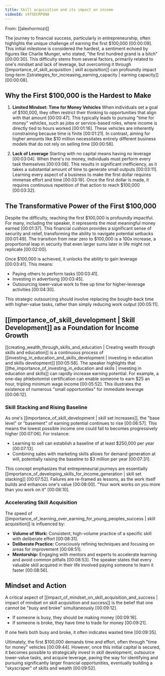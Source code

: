 ```yaml
---
title: Skill acquisition and its impact on income
videoId: s9fSDCRPQNA
---
```


From: [[alexhormozi]] <br/> 

The journey to financial success, particularly in entrepreneurship, often highlights the unique challenge of earning the first $100,000 <a class="yt-timestamp" data-t="00:00:09">[00:00:09]</a>. This initial milestone is considered the hardest, a sentiment echoed by figures like Charlie Munger, who stated, "the first hundred grand is a bitch" <a class="yt-timestamp" data-t="00:00:30">[00:00:30]</a>. This difficulty stems from several factors, primarily related to one's mindset and lack of leverage, but overcoming it through [[importance_of_skill_acquisition | skill acquisition]] can profoundly impact long-term [[strategies_for_increasing_earning_capacity | earning capacity]] <a class="yt-timestamp" data-t="00:00:08">[00:00:08]</a>.

## Why the First $100,000 is the Hardest to Make

1.  **Limited Mindset: Time for Money Vehicles**
    When individuals set a goal of $100,000, they often restrict their thinking to opportunities that align with that amount <a class="yt-timestamp" data-t="00:00:47">[00:00:47]</a>. This typically leads to pursuing "time for money" vehicles, such as jobs or service-based roles, where income is directly tied to hours worked <a class="yt-timestamp" data-t="00:01:16">[00:01:16]</a>. These vehicles are inherently constraining because time is finite <a class="yt-timestamp" data-t="00:01:21">[00:01:21]</a>. In contrast, aiming for higher amounts like $10 million necessitates entirely different business models that do not rely on selling time <a class="yt-timestamp" data-t="00:00:56">[00:00:56]</a>.

2.  **Lack of Leverage**
    Starting with no capital means having no leverage <a class="yt-timestamp" data-t="00:03:04">[00:03:04]</a>. When there's no money, individuals must perform every task themselves <a class="yt-timestamp" data-t="00:03:08">[00:03:08]</a>. This results in significant inefficiency, as it takes a substantial amount of time to generate small outputs <a class="yt-timestamp" data-t="00:03:11">[00:03:11]</a>. Learning every aspect of a business to make the first dollar requires immense effort and time <a class="yt-timestamp" data-t="00:03:19">[00:03:19]</a>. Once the first dollar is made, it requires continuous repetition of that action to reach $100,000 <a class="yt-timestamp" data-t="00:03:32">[00:03:32]</a>.

## The Transformative Power of the First $100,000

Despite the difficulty, reaching the first $100,000 is profoundly impactful. For many, including the speaker, it represents the most meaningful money earned <a class="yt-timestamp" data-t="00:01:37">[00:01:37]</a>. This financial cushion provides a significant sense of security and relief, transforming the ability to navigate potential setbacks <a class="yt-timestamp" data-t="00:01:49">[00:01:49]</a>. The transition from near zero to $100,000 is a 100x increase, a proportional leap in security that even larger sums later in life might not replicate <a class="yt-timestamp" data-t="00:02:00">[00:02:00]</a>.

Once $100,000 is achieved, it unlocks the ability to gain leverage <a class="yt-timestamp" data-t="00:03:41">[00:03:41]</a>. This means:
*   Paying others to perform tasks <a class="yt-timestamp" data-t="00:03:41">[00:03:41]</a>.
*   Investing in advertising <a class="yt-timestamp" data-t="00:03:45">[00:03:45]</a>.
*   Outsourcing lower-value work to free up time for higher-leverage activities <a class="yt-timestamp" data-t="00:04:30">[00:04:30]</a>.

This strategic outsourcing should involve replacing the bought-back time with higher-value tasks, rather than simply reducing work output <a class="yt-timestamp" data-t="00:05:11">[00:05:11]</a>.

## [[importance_of_skill_development | Skill Development]] as a Foundation for Income Growth

[[creating_wealth_through_skills_and_education | Creating wealth through skills and education]] is a continuous process of [[investing_in_education_and_skills_development | investing in education and skills development]] <a class="yt-timestamp" data-t="00:05:58">[00:05:58]</a>. The speaker highlights that [[the_importance_of_investing_in_education and skills | investing in education and skills]] can rapidly increase earning potential. For example, a one-day phlebotomist certification can enable someone to earn $25 an hour, tripling minimum wage income <a class="yt-timestamp" data-t="00:05:52">[00:05:52]</a>. This illustrates the existence of numerous "small opportunities" for immediate leverage <a class="yt-timestamp" data-t="00:06:12">[00:06:12]</a>.

### Skill Stacking and Rising Baseline
As one's [[importance_of_skill_development | skill set increases]], the "base level" or "basement" of earning potential continues to rise <a class="yt-timestamp" data-t="00:06:57">[00:06:57]</a>. This means the lowest possible income one could fall to becomes progressively higher <a class="yt-timestamp" data-t="00:07:06">[00:07:06]</a>. For instance:
*   Learning to sell can establish a baseline of at least $250,000 per year <a class="yt-timestamp" data-t="00:07:13">[00:07:13]</a>.
*   Combining sales with marketing skills allows for demand generation at will, potentially raising the baseline to $3 million per year <a class="yt-timestamp" data-t="00:07:31">[00:07:31]</a>.

This concept emphasizes that entrepreneurial journeys are essentially [[importance_of_developing_skills_for_income_generation | skill set stacking]] <a class="yt-timestamp" data-t="00:07:52">[00:07:52]</a>. Failures are re-framed as lessons, as the work itself builds and enhances one's value <a class="yt-timestamp" data-t="00:08:00">[00:08:00]</a>. "Your work works on you more than you work on it" <a class="yt-timestamp" data-t="00:08:10">[00:08:10]</a>.

### Accelerating Skill Acquisition
The speed of [[importance_of_learning_over_earning_for_young_peoples_success | skill acquisition]] is influenced by:
*   **Volume of Work:** Consistent, high-volume practice of a specific skill with deliberate effort <a class="yt-timestamp" data-t="00:08:31">[00:08:31]</a>.
*   **Deliberate Practice:** Consciously refining techniques and focusing on areas for improvement <a class="yt-timestamp" data-t="00:08:51">[00:08:51]</a>.
*   **Mentorship:** Engaging with mentors and experts to accelerate learning and avoid common pitfalls <a class="yt-timestamp" data-t="00:08:53">[00:08:53]</a>. The speaker states that every valuable skill acquired in their life involved paying someone to learn it faster <a class="yt-timestamp" data-t="00:08:56">[00:08:56]</a>.

## Mindset and Action

A critical aspect of [[impact_of_mindset_on_skill_acquisition_and_success | impact of mindset on skill acquisition and success]] is the belief that one cannot be "busy and broke" simultaneously <a class="yt-timestamp" data-t="00:09:12">[00:09:12]</a>.
*   If someone is busy, they should be making money <a class="yt-timestamp" data-t="00:09:16">[00:09:16]</a>.
*   If someone is broke, they have time to trade for money <a class="yt-timestamp" data-t="00:09:21">[00:09:21]</a>.

If one feels both busy and broke, it often indicates wasted time <a class="yt-timestamp" data-t="00:09:35">[00:09:35]</a>.

Ultimately, the first $100,000 demands time and effort, often through "time for money" vehicles <a class="yt-timestamp" data-t="00:09:44">[00:09:44]</a>. However, once this initial capital is secured, it becomes possible to strategically invest in skill development, outsource lower-value tasks, and acquire leverage, paving the way for identifying and pursuing significantly larger financial opportunities, eventually building a "skyscraper" of skills and wealth <a class="yt-timestamp" data-t="00:09:52">[00:09:52]</a>.